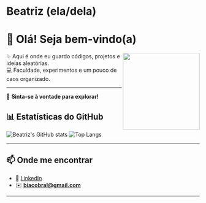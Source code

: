 #  Beatriz (ela/dela)

# 💜 Olá! Seja bem-vindo(a) 

<img src="https://media.giphy.com/media/jQzRZzBfK9OBy/giphy.gif" width="200" align="right">

✨ Aqui é onde eu guardo códigos, projetos e ideias aleatórias.  
💻 Faculdade, experimentos e um pouco de caos organizado.  

---

🌟 **Sinta-se à vontade para explorar!**


## 📊 Estatísticas do GitHub
![Beatriz's GitHub stats](https://github-readme-stats.vercel.app/api?username=biacobral&show_icons=true&theme=radical)
![Top Langs](https://github-readme-stats.vercel.app/api/top-langs/?username=biacobral&layout=compact&theme=radical)

---

## 📫 Onde me encontrar
- 💼 [LinkedIn](https://www.linkedin.com/in/beatrizcobral)
- ✉️ **biacobral@gmail.com**

---
